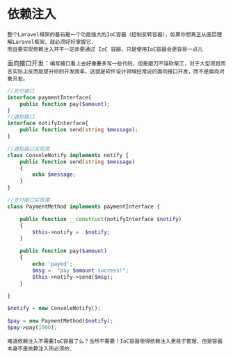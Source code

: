 依赖注入
=======

`整个Laravel框架的基石是一个功能强大的IoC容器（控制反转容器），如果你想真正从底层理解Laravel框架，就必须好好掌握它.`  
`而且要实现依赖注入并不一定非要通过 IoC 容器，只是使用IoC容器会更容易一点儿`

面向接口开发：`编写接口看上去好像要多写一些代码，但是磨刀不误砍柴工，对于大型项目而言实际上反而能提升你的开发效率，这就是软件设计领域经常说的面向接口开发，而不是面向对象开发。`

```php
//支付接口
interface paymentInterface{
    public function pay($amount);
}
//通知接口
interface notifyInterface{
    public function send(string $message);
}

//通知接口实现类
class ConsoleNotify implements notify {
    public function send(string $message)
    {
        echo $message;
    }
}

//支付接口实现类
class PaymentMethod implements paymentInterface {

    public function __construct(notifyInterface $notify)
    {
        $this->notify =  $notify;
    }

    public function pay($amount)
    {
        echo 'payed';
        $msg =  "pay $amount success!";
        $this->notify->send($msg);
    }

}

$notify = new ConsoleNotify();

$pay = new PaymentMethod($notify);
$pay->pay(1000);
```

`难道依赖注入不需要IoC容器了么？当然不需要！IoC容器使得依赖注入更易于管理，但是容器本身不是依赖注入所必须的.`
